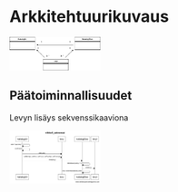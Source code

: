 # Arkkitehtuurikuvaus

<img src="https://raw.githubusercontent.com/SuloKM/ot-harjoitustyo/master/dokumentaatio/kuvat/luokat.png" width="160">

## Päätoiminnallisuudet

Levyn lisäys sekvenssikaaviona

<img src="https://raw.githubusercontent.com/SuloKM/ot-harjoitustyo/master/dokumentaatio/kuvat/viikko5_sekvenssi.png" width="160">
